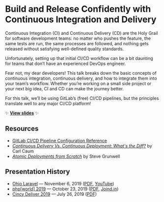 # Build and Release Confidently with Continuous Integration and Delivery

Continuous Integration (CI) and Continuous Delivery (CD) are the Holy Grail for software development teams: no matter who pushes the feature, the same tests are run, the same processes are followed, and nothing gets released without satisfying well-defined quality standards.

Unfortunately, setting up that initial CI/CD workflow can be a bit daunting for teams that don’t have an experienced DevOps engineer.

Fear not, my dear developers! This talk breaks down the basic concepts of continuous integration, continuous delivery, and how to integrate them into your team’s workflow. Whether you’re working on a small side project or your next big idea, CI and CD can make the journey better.

For this talk, we’ll be using GitLab’s (free) CI/CD pipelines, but the principles translate well to any major CI/CD platform!

:sparkles: **[View slides](http://stevegrunwell.github.io/intro-to-ci-cd)** :sparkles:

## Resources

* [GitLab CI/CD Pipeline Configuration Reference](https://docs.gitlab.com/ee/ci/yaml/)
* [_Continuous Delivery Vs. Continuous Deployment: What's the Diff?_](https://puppet.com/blog/continuous-delivery-vs-continuous-deployment-what-s-diff) by Carl Caum
* [_Atomic Deployments from Scratch_](https://stevegrunwell.com/blog/atomic-deployments-from-scratch/) by Steve Grunwell

## Presentation History

* [Ohio Laravel](https://www.meetup.com/Ohio-Laravel/events/264572560/) — November 6, 2019 ([PDF](https://github.com/stevegrunwell/intro-to-ci-cd/releases/download/ohio-laravel-2019/slides.pdf), [YouTube](https://youtu.be/F6UfcBUCNSs))
* [php[world] 2019](https://world.phparch.com/) — October 23, 2019 ([PDF](https://github.com/stevegrunwell/intro-to-ci-cd/releases/download/php-world-2019/slides.pdf), [Joind.in](https://joind.in/talk/f557c))
* [Cincy Deliver 2019](https://www.cincydeliver.org/) — July 26, 2019 ([PDF](https://github.com/stevegrunwell/intro-to-ci-cd/releases/download/cincy-deliver-2019/slides.pdf))
